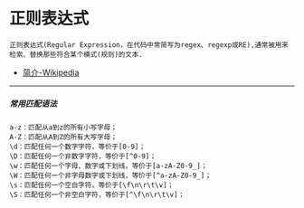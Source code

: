 # 正则表达式
    正则表达式(Regular Expression，在代码中常简写为regex、regexp或RE),通常被用来检索、替换那些符合某个模式(规则)的文本.
- [简介-Wikipedia](https://en.wikipedia.org/wiki/Regular_expression)
---
##### 常用匹配语法
    a-z：匹配从a到z的所有小写字母；
    A-Z：匹配从A到Z的所有大写字母；
    \d：匹配任何一个数字字符，等价于[0-9]；
    \D：匹配任何一个非数字字符，等价于[^0-9]；
    \w：匹配任何一个字母、数字或下划线，等价于[a-zA-Z0-9_]；
    \W：匹配任何一个非字母数字或下划线，等价于[^a-zA-Z0-9_]；
    \s：匹配任何一个空白字符，等价于[\f\n\r\t\v]；
    \S：匹配任何一个非空白字符，等价于[^\f\n\r\t\v]；
    
